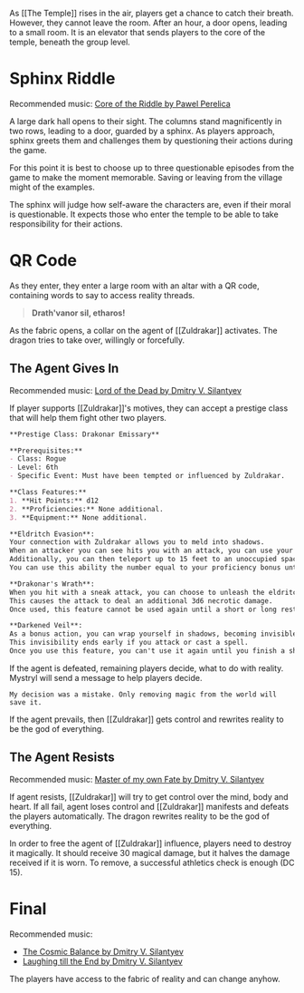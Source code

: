As [[The Temple]] rises in the air, players get a chance to catch their breath. However, they cannot leave the room. After an hour, a door opens, leading to a small room. It is an elevator that sends players to the core of the temple, beneath the group level.
# Sphinx Riddle
Recommended music: [Core of the Riddle by Pawel Perelica](https://www.youtube.com/watch?v=2fmUCBnBGrs&list=PLEER1G4ZcIA8LRjCj4-306JwiT5xgDNkL&index=40&ab_channel=PawelPerepelica-Topic)

A large dark hall opens to their sight. The columns stand magnificently in two rows, leading to a door, guarded by a sphinx. As players approach, sphinx greets them and challenges them by questioning their actions during the game.

For this point it is best to choose up to three questionable episodes from the game to make the moment memorable. Saving or leaving from the village might of the examples.

The sphinx will judge how self-aware the characters are, even if their moral is questionable. It expects those who enter the temple to be able to take responsibility for their actions.
# QR Code
As they enter, they enter a large room with an altar with a QR code, containing words to say to access reality threads.
>**Drath'vanor sil, etharos!**

As the fabric opens, a collar on the agent of [[Zuldrakar]] activates. The dragon tries to take over, willingly or forcefully. 
## The Agent Gives In
Recommended music: [Lord of the Dead by Dmitry V. Silantyev](https://www.youtube.com/watch?v=VqJOoKLFS2s&list=PLEER1G4ZcIA8LRjCj4-306JwiT5xgDNkL&index=65&ab_channel=VariousArtists-Topic)

If player supports [[Zuldrakar]]'s motives, they can accept a prestige class that will help them fight other two players.
```markdown
**Prestige Class: Drakonar Emissary**

**Prerequisites:**
- Class: Rogue
- Level: 6th
- Specific Event: Must have been tempted or influenced by Zuldrakar.

**Class Features:**
1. **Hit Points:** d12
2. **Proficiencies:** None additional.
3. **Equipment:** None additional.

**Eldritch Evasion**:
Your connection with Zuldrakar allows you to meld into shadows. 
When an attacker you can see hits you with an attack, you can use your reaction to halve the attack's damage against you. 
Additionally, you can then teleport up to 15 feet to an unoccupied space you can see.
You can use this ability the number equal to your proficiency bonus until a long rest.

**Drakonar's Wrath**:
When you hit with a sneak attack, you can choose to unleash the eldritch energy within you. 
This causes the attack to deal an additional 3d6 necrotic damage. 
Once used, this feature cannot be used again until a short or long rest.

**Darkened Veil**:
As a bonus action, you can wrap yourself in shadows, becoming invisible until the start of your next turn. 
This invisibility ends early if you attack or cast a spell. 
Once you use this feature, you can't use it again until you finish a short or long rest.
```
If the agent is defeated, remaining players decide, what to do with reality. Mystryl will send a message to help players decide.
```
My decision was a mistake. Only removing magic from the world will save it.
```
If the agent prevails, then [[Zuldrakar]] gets control and rewrites reality to be the god of everything.
## The Agent Resists
Recommended music: [Master of my own Fate by Dmitry V. Silantyev](https://www.youtube.com/watch?v=B0_FwAK03Vs&list=PLEER1G4ZcIA8LRjCj4-306JwiT5xgDNkL&index=63&ab_channel=VariousArtists-Topic)

If agent resists, [[Zuldrakar]] will try to get control over the mind, body and heart. If all fail, agent loses control and [[Zuldrakar]] manifests and defeats the players automatically. The dragon rewrites reality to be the god of everything.

In order to free the agent of [[Zuldrakar]] influence, players need to destroy it magically. It should receive 30 magical damage, but it halves the damage received if it is worn. To remove, a successful athletics check is enough (DC 15).
# Final
Recommended music:
* [The Cosmic Balance by Dmitry V. Silantyev](https://www.youtube.com/watch?v=0AX3e2V9AzI&list=PLEER1G4ZcIA8LRjCj4-306JwiT5xgDNkL&index=59&ab_channel=VariousArtists-Topic)
* [Laughing till the End by Dmitry V. Silantyev](https://www.youtube.com/watch?v=BhOPO3MTDms&list=PLEER1G4ZcIA8LRjCj4-306JwiT5xgDNkL&index=64&ab_channel=VariousArtists-Topic)

The players have access to the fabric of reality and can change anyhow.